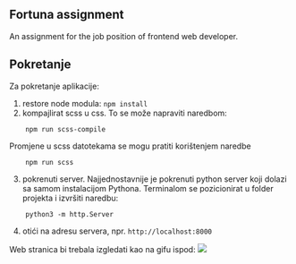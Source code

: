 ## Fortuna assignment
An assignment for the job position of frontend web developer. 

## Pokretanje
Za pokretanje aplikacije:
1. restore node modula: `npm install`
2. kompajlirat scss u css. To se može napraviti naredbom:
```shell
    npm run scss-compile
```   
   Promjene u scss datotekama se mogu pratiti korištenjem naredbe
```shell   
    npm run scss
```
3. pokrenuti server. Najjednostavnije je pokrenuti python server 
   koji dolazi sa samom instalacijom Pythona. Terminalom se pozicionirat u folder projekta i izvršiti naredbu:
```shell
    python3 -m http.Server
```
4. otići na adresu servera, npr. `http://localhost:8000`


Web stranica bi trebala izgledati kao na gifu ispod:
![](cats.gif)
